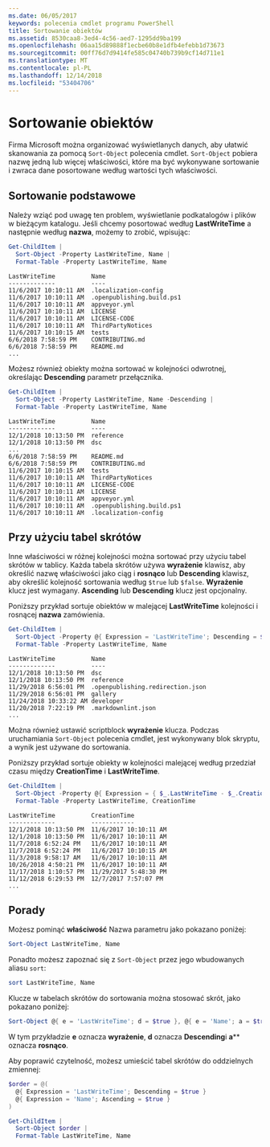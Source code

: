 ```yaml
---
ms.date: 06/05/2017
keywords: polecenia cmdlet programu PowerShell
title: Sortowanie obiektów
ms.assetid: 8530caa8-3ed4-4c56-aed7-1295dd9ba199
ms.openlocfilehash: 06aa15d89888f1ecbe60b8e1dfb4efebb1d73673
ms.sourcegitcommit: 00ff76d7d9414fe585c04740b739b9cf14d711e1
ms.translationtype: MT
ms.contentlocale: pl-PL
ms.lasthandoff: 12/14/2018
ms.locfileid: "53404706"
---
```

# <a name="sorting-objects"></a>Sortowanie obiektów

Firma Microsoft można organizować wyświetlanych danych, aby ułatwić skanowania za pomocą `Sort-Object` polecenia cmdlet. `Sort-Object` pobiera nazwę jedną lub więcej właściwości, które ma być wykonywane sortowanie i zwraca dane posortowane według wartości tych właściwości.

## <a name="basic-sorting"></a>Sortowanie podstawowe

Należy wziąć pod uwagę ten problem, wyświetlanie podkatalogów i plików w bieżącym katalogu.
Jeśli chcemy posortować według **LastWriteTime** a następnie według **nazwa**, możemy to zrobić, wpisując:

```powershell
Get-ChildItem |
  Sort-Object -Property LastWriteTime, Name |
  Format-Table -Property LastWriteTime, Name
```

```output
LastWriteTime          Name
-------------          ----
11/6/2017 10:10:11 AM  .localization-config
11/6/2017 10:10:11 AM  .openpublishing.build.ps1
11/6/2017 10:10:11 AM  appveyor.yml
11/6/2017 10:10:11 AM  LICENSE
11/6/2017 10:10:11 AM  LICENSE-CODE
11/6/2017 10:10:11 AM  ThirdPartyNotices
11/6/2017 10:10:15 AM  tests
6/6/2018 7:58:59 PM    CONTRIBUTING.md
6/6/2018 7:58:59 PM    README.md
...
```

Możesz również obiekty można sortować w kolejności odwrotnej, określając **Descending** parametr przełącznika.

```powershell
Get-ChildItem |
  Sort-Object -Property LastWriteTime, Name -Descending |
  Format-Table -Property LastWriteTime, Name
```

```output
LastWriteTime          Name
-------------          ----
12/1/2018 10:13:50 PM  reference
12/1/2018 10:13:50 PM  dsc
...
6/6/2018 7:58:59 PM    README.md
6/6/2018 7:58:59 PM    CONTRIBUTING.md
11/6/2017 10:10:15 AM  tests
11/6/2017 10:10:11 AM  ThirdPartyNotices
11/6/2017 10:10:11 AM  LICENSE-CODE
11/6/2017 10:10:11 AM  LICENSE
11/6/2017 10:10:11 AM  appveyor.yml
11/6/2017 10:10:11 AM  .openpublishing.build.ps1
11/6/2017 10:10:11 AM  .localization-config
```

## <a name="using-hash-tables"></a>Przy użyciu tabel skrótów

Inne właściwości w różnej kolejności można sortować przy użyciu tabel skrótów w tablicy.
Każda tabela skrótów używa **wyrażenie** klawisz, aby określić nazwę właściwości jako ciąg i **rosnąco** lub **Descending** klawisz, aby określić kolejność sortowania według `$true` lub `$false`.
**Wyrażenie** klucz jest wymagany.
**Ascending** lub **Descending** klucz jest opcjonalny.

Poniższy przykład sortuje obiektów w malejącej **LastWriteTime** kolejności i rosnącej **nazwa** zamówienia.

```powershell
Get-ChildItem |
  Sort-Object -Property @{ Expression = 'LastWriteTime'; Descending = $true }, @{ Expression = 'Name'; Ascending = $true } |
  Format-Table -Property LastWriteTime, Name
```

```output
LastWriteTime          Name
-------------          ----
12/1/2018 10:13:50 PM  dsc
12/1/2018 10:13:50 PM  reference
11/29/2018 6:56:01 PM  .openpublishing.redirection.json
11/29/2018 6:56:01 PM  gallery
11/24/2018 10:33:22 AM developer
11/20/2018 7:22:19 PM  .markdownlint.json
...
```

Można również ustawić scriptblock **wyrażenie** klucza.
Podczas uruchamiania `Sort-Object` polecenia cmdlet, jest wykonywany blok skryptu, a wynik jest używane do sortowania.

Poniższy przykład sortuje obiekty w kolejności malejącej według przedział czasu między **CreationTime** i **LastWriteTime**.

```powershell
Get-ChildItem |
  Sort-Object -Property @{ Expression = { $_.LastWriteTime - $_.CreationTime }; Descending = $true } |
  Format-Table -Property LastWriteTime, CreationTime
```

```output
LastWriteTime          CreationTime
-------------          ------------
12/1/2018 10:13:50 PM  11/6/2017 10:10:11 AM
12/1/2018 10:13:50 PM  11/6/2017 10:10:11 AM
11/7/2018 6:52:24 PM   11/6/2017 10:10:11 AM
11/7/2018 6:52:24 PM   11/6/2017 10:10:15 AM
11/3/2018 9:58:17 AM   11/6/2017 10:10:11 AM
10/26/2018 4:50:21 PM  11/6/2017 10:10:11 AM
11/17/2018 1:10:57 PM  11/29/2017 5:48:30 PM
11/12/2018 6:29:53 PM  12/7/2017 7:57:07 PM
...
```

## <a name="tips"></a>Porady

Możesz pominąć **właściwość** Nazwa parametru jako pokazano poniżej:

```powershell
Sort-Object LastWriteTime, Name
```

Ponadto możesz zapoznać się z `Sort-Object` przez jego wbudowanych aliasu `sort`:

```powershell
sort LastWriteTime, Name
```

Klucze w tabelach skrótów do sortowania można stosować skrót, jako pokazano poniżej:

```powershell
Sort-Object @{ e = 'LastWriteTime'; d = $true }, @{ e = 'Name'; a = $true }
```

W tym przykładzie **e** oznacza **wyrażenie**, **d** oznacza **Descending**i **a**** oznacza **rosnąco**.

Aby poprawić czytelność, możesz umieścić tabel skrótów do oddzielnych zmiennej:

```powershell
$order = @(
  @{ Expression = 'LastWriteTime'; Descending = $true }
  @{ Expression = 'Name'; Ascending = $true }
)

Get-ChildItem |
  Sort-Object $order |
  Format-Table LastWriteTime, Name
```